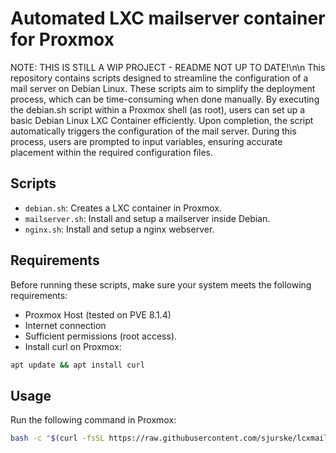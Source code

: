 # Automated LXC mailserver container for Proxmox
NOTE: THIS IS STILL A WIP PROJECT - README NOT UP TO DATE!\n\n
This repository contains scripts designed to streamline the configuration of a mail server on Debian Linux. These scripts aim to simplify the deployment process, which can be time-consuming when done manually. By executing the debian.sh script within a Proxmox shell (as root), users can set up a basic Debian Linux LXC Container efficiently. Upon completion, the script automatically triggers the configuration of the mail server. During this process, users are prompted to input variables, ensuring accurate placement within the required configuration files.
## Scripts
- `debian.sh`: Creates a LXC container in Proxmox.
- `mailserver.sh`: Install and setup a mailserver inside Debian.
- `nginx.sh`: Install and setup a nginx webserver.

## Requirements
Before running these scripts, make sure your system meets the following requirements:
- Proxmox Host (tested on PVE 8.1.4)
- Internet connection
- Sufficient permissions (root access).
- Install curl on Proxmox:
```sh 
apt update && apt install curl
```

## Usage
Run the following command in Proxmox:
```sh 
bash -c "$(curl -fsSL https://raw.githubusercontent.com/sjurske/lcxmailserverdeb/main/debian.sh
```
